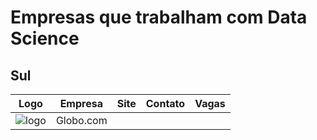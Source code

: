# Empresas que trabalham com Data Science 


## Sul 

Logo | Empresa | Site | Contato | Vagas
 --- | --- | --- | --- | ---
![logo](http://s.glbimg.com/en/ho/static/globo_com_2016/img/home_200x200.png) | Globo.com | |
